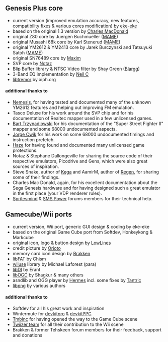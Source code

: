 ## Genesis Plus core ##

  * current version (improved emulation accuracy, new features, compatibility fixes & various cores modification) by [eke-eke](http://gxdev.wordpress.com/)
  * based on the original 1.3 version by [Charles MacDonald](http://cgfm2.emuviews.com/genplus.php)
  * original Z80 core by Juergen Buchmueller ([MAME](http://mamedev.org/release.html))
  * original Musashi 68k core by Karl Stenerud ([MAME](http://mamedev.org/release.html))
  * original YM2612 & YM2413 core by Jarek Burczynski and Tatsuyuki Satoh ([MAME](http://mamedev.org/release.html))
  * original SN76489 core by [Maxim](http://www.smspower.org/maxim/)
  * SVP core by [Notaz](http://notaz.gp2x.de/svp.php)
  * Blip Buffer library & NTSC Video filter by Shay Green ([Blargg](http://www.fly.net/~ant/libs))
  * 3-Band EQ implementation by [Neil C ](http://www.musicdsp.org/archive.php?classid=3#236)
  * [libtremor](http://www.freshports.org/audio/libtremor) by xiph.org

#### additional thanks to ####
  * [Nemesis](http://gendev.spritesmind.net/forum/viewtopic.php?t=386), for having tested and documented many of the unknown YM2612 features and helping out improving FM emulation.
  * Tasco Deluxe for his work around the SVP chip and for his documentation of Realtec mapper used in a few unlicensed games.
  * [Bart Trzynadlowski](http://www.trzy.org/) for his documentation of the "Super Street Fighter II" mapper and some 68000 undocumented aspects.
  * [Jorge Cwik](http://pasti.fxatari.com/68kdocs/) for his work on some 68000 undocumented timings and instruction prefetch.
  * [Haze](http://mamedev.emulab.it/haze/) for having found and documented many unlicensed game protections.
  * Notaz & Stephane Dallongeville for sharing the source code of their respective emulators, Picodrive and Gens, which were also great sources of inspiration.
  * Steve Snake, author of [Kega](http://www.eidolons-inn.net/tiki-index.php?page=Kega) and AamirM, author of [Regen](http://aamirm.hacking-cult.org/), for sharing some of their findings.
  * Charles Mac Donald, again, for his excellent documentation about the Sega Genesis hardware and for having designed such a great emulator in the first place (your VDP renderer rules).
  * [Spritesmind](http://www.spritesmind.net/_GenDev/forum/) & [SMS Power](http://www.smspower.org/) forums members for their technical help.


## Gamecube/Wii ports ##

  * current version, Wii port, generic GUI design & coding by eke-eke
  * based on the original Game Cube port from Softdev, Honkeykong & Markcube
  * original icon, logo & button design by [LowLines](http://llref.emutalk.net/)
  * credit picture by [Orioto](http://orioto.deviantart.com/)
  * memory card icon design by [Brakken](http://www.tehskeen.net)
  * [libFAT](http://chishm.drunkencoders.com/libfat/) by Chism
  * [wiiuse](http://www.wiiuse.net/) library by Michael Laforest (para)
  * [libDI](http://hackmii.com/2008/08/libdi-and-the-dvdx-installer/) by Erant
  * [libOGC](http://www.devkitpro.org/category/libogc/) by Shagkur & many others
  * asndlib and OGG player by [Hermes](http://www.entuwii.net/foro/viewtopic.php?f=6&t=87) incl. some fixes by [Tantric](http://code.google.com/u/dborth/)
  * [libpng](http://www.libpng.org/pub/png/libpng.html) by various authors



#### additional thanks to ####
  * Softdev for all his great work and inspiration
  * Wintermute for [devkitpro](http://www.devkitpro.org/) & [devkitPPC](http://www.devkitpro.org/category/devkitppc/)
  * [Tmbinc](http://debugmo.de/) for having opened the way to the Game Cube scene
  * [Twiizer team](http://hackmii.com/) for all their contribution to the Wii scene
  * Brakken & former Tehskeen forum members for their feedback, support and donations
